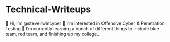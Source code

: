 # Technical-Writeups
👋 Hi, I’m @steveirwincyber 👀 I’m interested in Offensive Cyber & Penetration Testing 🌱 I’m currently learning a bunch of different things to include blue team, red team, and finishing up my college…


